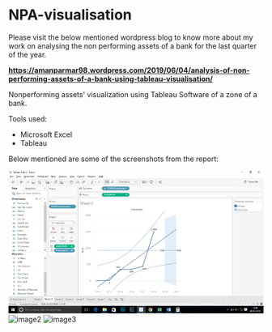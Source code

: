 # NPA-visualisation

Please visit the below mentioned wordpress blog to know more about my work on analysing the non performing assets of a bank for the last quarter of the year.

<b>https://amanparmar98.wordpress.com/2019/06/04/analysis-of-non-performing-assets-of-a-bank-using-tableau-visualisation/</b>

Nonperforming assets' visualization using Tableau Software of a zone of a bank.

Tools used:
* Microsoft Excel
* Tableau


Below mentioned are some of the screenshots from the report:

![image1](https://github.com/amanparmar17/NPA-visualisation/blob/master/images/screenshot-7.png)
![image2](http://url/to/img.png)
![image3](http://url/to/img.png)
